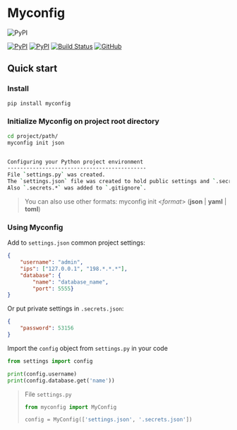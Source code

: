 # Myconfig

![PyPI](/logos/logo.png)

[![PyPI](https://img.shields.io/pypi/v/myconfig.svg)](https://pypi.python.org/pypi/myconfig)
[![PyPI](https://img.shields.io/pypi/pyversions/myconfig.svg)](https://img.shields.io/pypi/pyversions/myconfig.svg)
[![Build Status](https://travis-ci.org/azureswastika/myconfig.svg?branch=main)](https://travis-ci.org/azureswastika/myconfig)
[![GitHub](https://img.shields.io/github/license/azureswastika/myconfig)](/LICENSE)

## Quick start

### Install

```bash
pip install myconfig
```

### Initialize Myconfig on project root directory

```bash
cd project/path/
myconfig init json


Configuring your Python project environment
--------------------------------------------
File `settings.py` was created.
The `settings.json` file was created to hold public settings and `.secrets.json` file was created to hold private settings.
Also `.secrets.*` was added to `.gitignore`.
```

> You can also use other formats: myconfig init \<*format*> (**json** | **yaml** | **toml**)

### Using Myconfig

Add to `settings.json` common project settings:

```json
{
    "username": "admin",
    "ips": ["127.0.0.1", "198.*.*.*"],
    "database": {
        "name": "database_name",
        "port": 5555}
}
```

Or put private settings in `.secrets.json`:

```json
{
    "password": 53156
}
```

Import the `config` object from `settings.py` in your code

```py
from settings import config

print(config.username)
print(config.database.get('name'))
```

>File `settings.py`
>
>```py
>from myconfig import MyConfig
>
>config = MyConfig(['settings.json', '.secrets.json'])
>```
